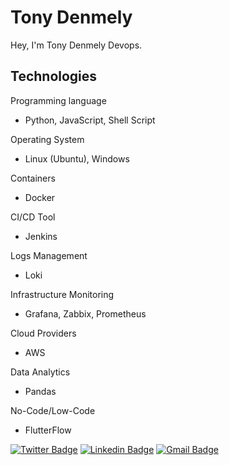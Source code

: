 # Tony Denmely

Hey, I'm Tony Denmely Devops.

## Technologies

Programming language
- Python, JavaScript, Shell Script

Operating System
- Linux (Ubuntu), Windows

Containers
- Docker

CI/CD Tool
- Jenkins

Logs Management
- Loki

Infrastructure Monitoring
- Grafana, Zabbix, Prometheus

Cloud Providers
- AWS

Data Analytics
- Pandas

No-Code/Low-Code
- FlutterFlow


[![Twitter Badge](https://img.shields.io/badge/-@denmely_dev-BCFE2F?style=flat-square&labelColor=BCFE2F&logo=twitter&logoColor=black&link=https://twitter.com/denmely_dev)](https://twitter.com/denmely_dev) 
[![Linkedin Badge](https://img.shields.io/badge/-Tony%20Denmely-BCFE2F?style=flat-square&logo=Linkedin&logoColor=black&link=https://www.linkedin.com/in/tony-denmely/)](https://www.linkedin.com/in/tony-denmely/) 
[![Gmail Badge](https://img.shields.io/badge/-denmely.dev@gmail.com-BCFE2F?style=flat-square&logo=Gmail&logoColor=black&link=mailto:denmely.dev@gmail.com)](mailto:denmely.dev@gmail.com)
